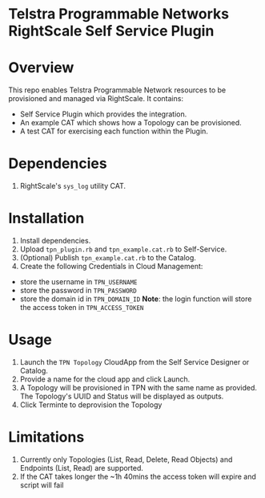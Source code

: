# Telstra Programmable Networks RightScale Self Service Plugin

# Overview
This repo enables Telstra Programmable Network resources to be provisioned and
managed via RightScale. It contains:
- Self Service Plugin which provides the integration.
- An example CAT which shows how a Topology can be provisioned.
- A test CAT for exercising each function within the Plugin.

# Dependencies
1. RightScale's `sys_log` utility CAT.

# Installation
1. Install dependencies.
1. Upload `tpn_plugin.rb` and `tpn_example.cat.rb` to Self-Service.
1. (Optional) Publish `tpn_example.cat.rb` to the Catalog.
1. Create the following Credentials in Cloud Management:
  - store the username in `TPN_USERNAME`
  - store the password in `TPN_PASSWORD`
  - store the domain id in `TPN_DOMAIN_ID`
  **Note**: the login function will store the access token in `TPN_ACCESS_TOKEN`

# Usage
1. Launch the `TPN Topology` CloudApp from the Self Service Designer or Catalog.
1. Provide a name for the cloud app and click Launch.
1. A Topology will be provisioned in TPN with the same name as provided. The
   Topology's UUID and Status will be displayed as outputs.
1. Click Terminte to deprovision the Topology

# Limitations
1. Currently only Topologies (List, Read, Delete, Read Objects) and Endpoints
   (List, Read) are supported.
1. If the CAT takes longer the ~1h 40mins the access token will expire and
   script will fail